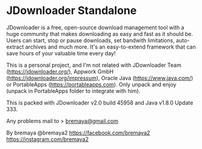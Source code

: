 # JDownloader Standalone

JDownloader is a free, open-source download management tool with a huge community that makes downloading as easy and fast as it should be. Users can start, stop or pause downloads, set bandwith limitations, auto-extract archives and much more. It's an easy-to-extend framework that can save hours of your valuable time every day!


This is a personal project, and I'm not related with JDownloader Team (https://jdownloader.org/), Appwork GmbH (https://jdownloader.org/impressum), Oracle Java (https://www.java.com/) or PortableApps (https://portableapps.com).
Only unpack and enjoy (unpack in PortableApps folder to integrate with him).

This is packed with JDownloader v2.0 build 45958 and Java v1.8.0 Update 333.

Any problems mail to > bremaya@gmail.com

By bremaya
@bremaya2
https://facebook.com/bremaya2
https://instagram.com/bremaya2
